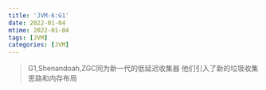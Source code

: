```yaml
---
title: 'JVM-6:G1'
date: 2022-01-04
mtime: 2022-01-04
tags: [JVM]
categories: [JVM]
---
```

>G1,Shenandoah,ZGC同为新一代的低延迟收集器
>他们引入了新的垃圾收集思路和内存布局
<!--more-->
